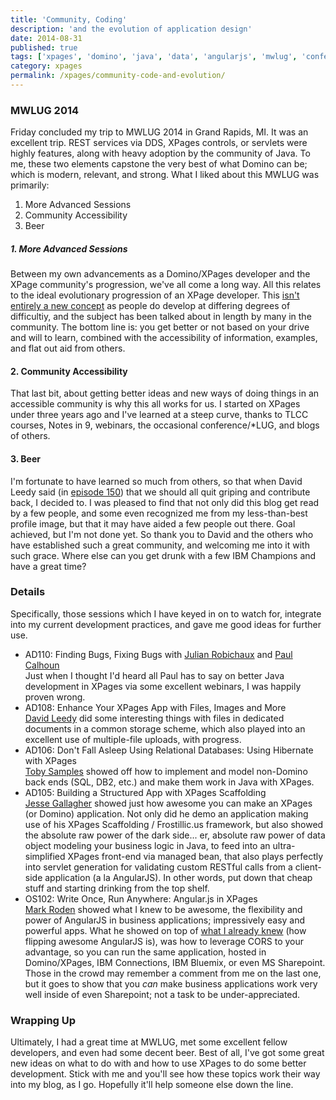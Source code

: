 ```yaml
---
title: 'Community, Coding'
description: 'and the evolution of application design'
date: 2014-08-31
published: true
tags: ['xpages', 'domino', 'java', 'data', 'angularjs', 'mwlug', 'conference']
category: xpages
permalink: /xpages/community-code-and-evolution/
---
```


### MWLUG 2014

Friday concluded my trip to MWLUG 2014 in Grand Rapids, MI. It was an excellent trip. REST services via DDS, XPages controls, or servlets were highly features, along with heavy adoption by the community of Java. To me, these two elements capstone the very best of what Domino can be; which is modern, relevant, and strong. What I liked about this MWLUG was primarily:

1. More Advanced Sessions
2. Community Accessibility
3. Beer

##### 1. More Advanced Sessions

Between my own advancements as a Domino/XPages developer and the XPage community's progression, we've all come a long way. All this relates to the ideal evolutionary progression of an XPage developer. This [isn't entirely a new concept](https://heidloff.net/home.nsf/dx/08172011032738AMNHEART.htm) as people do develop at differing degrees of difficultiy, and the subject has been talked about in length by many in the community. The bottom line is: you get better or not based on your drive and will to learn, combined with the accessibility of information, examples, and flat out aid from others.

#### 2. Community Accessibility

That last bit, about getting better ideas and new ways of doing things in an accessible community is why this all works for us. I started on XPages under three years ago and I've learned at a steep curve, thanks to TLCC courses, Notes in 9, webinars, the occasional conference/\*LUG, and blogs of others.

#### 3. Beer

I'm fortunate to have learned so much from others, so that when David Leedy said (in [episode 150](https://notesin9.com/index.php/2014/08/01/notesin9-150-announcing-filevault-for-xpages/)) that we should all quit griping and contribute back, I decided to. I was pleased to find that not only did this blog get read by a few people, and some even recognized me from my less-than-best profile image, but that it may have aided a few people out there. Goal achieved, but I'm not done yet. So thank you to David and the others who have established such a great community, and welcoming me into it with such grace. Where else can you get drunk with a few IBM Champions and have a great time?

### Details

Specifically, those sessions which I have keyed in on to watch for, integrate into my current development practices, and gave me good ideas for further use.

- AD110: Finding Bugs, Fixing Bugs with [Julian Robichaux](https://twitter.com/jrobichaux) and [Paul Calhoun](https://twitter.com/ptcalhoun) <br />Just when I thought I'd heard all Paul has to say on better Java development in XPages via some excellent webinars, I was happily proven wrong.
- AD108: Enhance Your XPages App with Files, Images and More
  <br />[David Leedy](https://twitter.com/DavidLeedy) did some interesting things with files in dedicated documents in a common storage scheme, which also played into an excellent use of multiple-file uploads, with progress.
- AD106: Don't Fall Asleep Using Relational Databases: Using Hibernate with XPages
  <br />[Toby Samples](https://twitter.com/tsamples) showed off how to implement and model non-Domino back ends (SQL, DB2, etc.) and make them work in Java with XPages.
- AD105: Building a Structured App with XPages Scaffolding
  <br />[Jesse Gallagher](https://twitter.com/Gidgerby) showed just how awesome you can make an XPages (or Domino) application. Not only did he demo an application making use of his XPages Scaffolding / Frostillic.us framework, but also showed the absolute raw power of the dark side... er, absolute raw power of data object modeling your business logic in Java, to feed into an ultra-simplified XPages front-end via managed bean, that also plays perfectly into servlet generation for validating custom RESTful calls from a client-side application (a la AngularJS). In other words, put down that cheap stuff and starting drinking from the top shelf.
- OS102: Write Once, Run Anywhere: Angular.js in XPages
  <br />[Mark Roden](https://twitter.com/MarkyRoden) showed what I knew to be awesome, the flexibility and power of AngularJS in business applications; impressively easy and powerful apps. What he showed on top of [what I already knew](https://xomino.com/category/angular-in-xpages/) (how flipping awesome AngularJS is), was how to leverage CORS to your advantage, so you can run the same application, hosted in Domino/XPages, IBM Connections, IBM Bluemix, or even MS Sharepoint. Those in the crowd may remember a comment from me on the last one, but it goes to show that you _can_ make business applications work very well inside of even Sharepoint; not a task to be under-appreciated.

### Wrapping Up

Ultimately, I had a great time at MWLUG, met some excellent fellow developers, and even had some decent beer. Best of all, I've got some great new ideas on what to do with and how to use XPages to do some better development. Stick with me and you'll see how these topics work their way into my blog, as I go. Hopefully it'll help someone else down the line.
